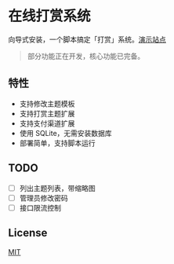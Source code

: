 # 在线打赏系统

向导式安装，一个脚本搞定「打赏」系统。[演示站点](https://pay.jeeqb.com)

> 部分功能正在开发，核心功能已完备。

## 特性

- 支持修改主题模板
- 支持打赏主题扩展
- 支持支付渠道扩展
- 使用 SQLite，无需安装数据库
- 部署简单，支持脚本运行

## TODO

- [ ] 列出主题列表，带缩略图
- [ ] 管理员修改密码
- [ ] 接口限流控制

## License

[MIT](LICENSE)



